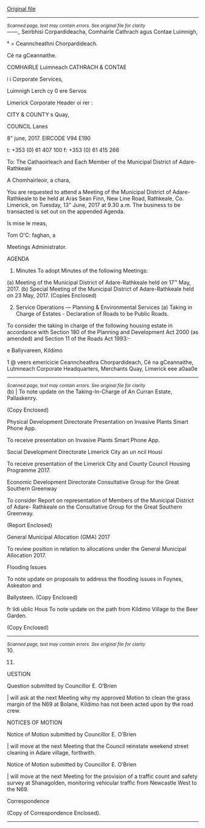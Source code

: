 [Original file](https://www.limerick.ie/sites/default/files/media/documents/2017-06/00%20Agenda%20Monthly%20Meeting%2013th%20June%252c%202017.pdf)

---
*<small>Scanned page, text may contain errors. See original file for clarity</small>*  
——_ Seirbhisi Corpardideacha,
Comhairle Cathrach agus Contae Luimnigh,

° = Ceanncheathni Chorpardideach.

Cé na gCeannaithe.

COMHAIRLE Luimneach
CATHRACH & CONTAE

i i Corporate Services,

Luimnigh Lerch cy 0 ere Servos

Limerick Corporate Header oi rer :

CITY & COUNTY s Quay,

COUNCIL Lanes

8" june, 2017. EIRCODE V94 E190

t: +353 (0) 61 407 100
f: +353 (0) 61 415 266

To: The Cathaoirleach and Each Member of the Municipal District of Adare-Rathkeale

A Chomhairleoir, a chara,

You are requested to attend a Meeting of the Municipal District of Adare-Rathkeale to be held at
Aras Sean Finn, New Line Road, Rathkeale, Co. Limerick, on Tuesday, 13" June, 2017 at 9.30 a.m.
The business to be transacted is set out on the appended Agenda.

Is mise le meas,

Tom O'C: faghan, a

Meetings Administrator.

AGENDA

1. Minutes
To adopt Minutes of the following Meetings:

(a) Meeting of the Municipal District of Adare-Rathkeale held on 17™ May, 2017.
(b) Special Meeting of the Municipal District of Adare-Rathkeale held on 23 May, 2017.
(Copies Enclosed)

2. Service Operations — Planning & Environmental Services
(a) Taking in Charge of Estates - Declaration of Roads to be Public Roads.

To consider the taking in charge of the following housing estate in accordance with Section
180 of the Planning and Development Act 2000 (as amended) and Section 11 of the Roads
Act 1993:-

e Ballyvareen, Kildimo

1 @ veers emericicie
Ceanncheathra Chorpardideach, Cé na gCeannaithe, Lutmneach
Corporate Headquarters, Merchants Quay, Limerick eee a0aa0e


---
*<small>Scanned page, text may contain errors. See original file for clarity</small>*  
(b) | To note update on the Taking-In-Charge of An Curran Estate, Pallaskenry.

(Copy Enclosed)

Physical Development Directorate
Presentation on Invasive Plants Smart Phone App.

To receive presentation on Invasive Plants Smart Phone App.

Social Development Directorate
Limerick City an un ncil Housi

To receive presentation of the Limerick City and County Council Housing Programme 2017.

Economic Development Directorate
Consultative Group for the Great Southern Greenway

To consider Report on representation of Members of the Municipal District of Adare-
Rathkeale on the Consultative Group for the Great Southern Greenway.

(Report Enclosed)

General Municipal Allocation (GMA) 2017

To review position in relation to allocations under the General Municipal Allocation 2017.

Flooding Issues

To note update on proposals to address the flooding issues in Foynes, Askeaton and

Ballysteen.
(Copy Enclosed)

fr ildi ublic Hous
To note update on the path from Kildimo Village to the Beer Garden.

(Copy Enclosed)


---
*<small>Scanned page, text may contain errors. See original file for clarity</small>*  
10.

11.

UESTION

Question submitted by Councillor E. O’Brien

| will ask at the next Meeting why my approved Motion to clean the grass margin of the N69
at Bolane, Kildimo has not been acted upon by the road crew.

NOTICES OF MOTION

Notice of Motion submitted by Councillor E. O’Brien

| will move at the next Meeting that the Council reinstate weekend street cleaning in Adare
village, forthwith.

Notice of Motion submitted by Councillor E. O’Brien

| will move at the next Meeting for the provision of a traffic count and safety survey at
Shanagolden, monitoring vehicular traffic from Newcastle West to the N69.

Correspondence

(Copy of Correspondence Enclosed).


---
